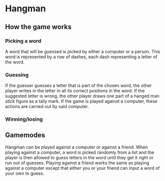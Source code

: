 # Hangman
## How the game works
### Picking a word
A word that will be guessed is picked by either a computer or a person. This word is represented by a row of dashes, each dash representing a letter of the word.
### Guessing
If the guesser guesses a letter that is part of the chosen word, the other player writes in the letter in all its correct positions in the word. If the suggested letter is wrong, the other player draws one part of a hanged man stick figure as a tally mark. If the game is played against a computer, these actions are carried out by said computer.
### Winning/losing

## Gamemodes
Hangman can be played against a computer or against a friend. When playing against a computer, a word is picked randomly from a list and the player is then allowed to guess letters in the word until they get it right or run out of guesses. Playing against a friend works the same as playing against a computer except that either you or your friend can input a word of your own to guess.